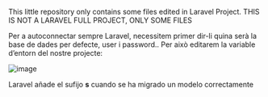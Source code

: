 This little repository only contains some files edited in Laravel Project.
THIS IS NOT A LARAVEL FULL PROJECT, ONLY SOME FILES

Per a autoconnectar sempre Laravel, necessitem primer dir-li quina serà la base de dades per defecte, user i password.. Per això editarem la variable d’entorn del nostre projecte:

![image](https://github.com/user-attachments/assets/2948ae3b-98ea-446f-972a-b024a02d1a32)

Laravel añade el sufijo **s** cuando se ha migrado un modelo correctamente
